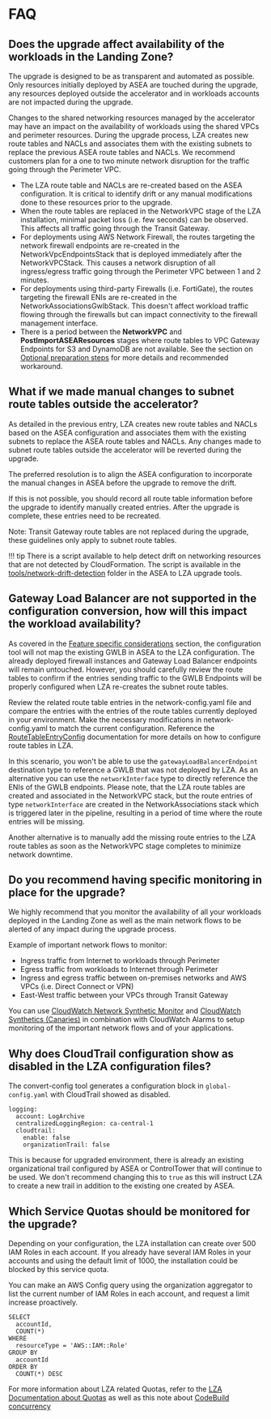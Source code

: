 # FAQ

## Does the upgrade affect availability of the workloads in the Landing Zone?

The upgrade is designed to be as transparent and automated as possible. Only resources initially deployed by ASEA are touched during the upgrade, any resources deployed outside the accelerator and in workloads accounts are not impacted during the upgrade.

Changes to the shared networking resources managed by the accelerator may have an impact on the availability of workloads using the shared VPCs and perimeter resources. During the upgrade process, LZA creates new route tables and NACLs and associates them with the existing subnets to replace the previous ASEA route tables and NACLs. We recommend customers plan for a one to two minute network disruption for the traffic going through the Perimeter VPC.

- The LZA route table and NACLs are re-created based on the ASEA configuration. It is critical to identify drift or any manual modifications done to these resources prior to the upgrade.
- When the route tables are replaced in the NetworkVPC stage of the LZA installation, minimal packet loss (i.e. few seconds) can be observed. This affects all traffic going through the Transit Gateway.
- For deployments using AWS Network Firewall, the routes targeting the network firewall endpoints are re-created in the NetworkVpcEndpointsStack that is deployed immediately after the NetworkVPCStack. This causes a network disruption of all ingress/egress traffic going through the Perimeter VPC between 1 and 2 minutes.
- For deployments using third-party Firewalls (i.e. FortiGate), the routes targeting the firewall ENIs are re-created in the NetworkAssociationsGwlbStack. This doesn't affect workload traffic flowing through the firewalls but can impact connectivity to the firewall management interface.
- There is a period between the **NetworkVPC** and **PostImportASEAResources** stages where route tables to VPC Gateway Endpoints for S3 and DynamoDB are not available. See the section on [Optional preparation steps](./upgrade/optional-steps.md#configure-interface-endpoints-for-s3-and-dynamodb) for more details and recommended workaround.

## What if we made manual changes to subnet route tables outside the accelerator?

As detailed in the previous entry, LZA creates new route tables and NACLs based on the ASEA configuration and associates them with the existing subnets to replace the ASEA route tables and NACLs. Any changes made to subnet route tables outside the accelerator will be reverted during the upgrade.

The preferred resolution is to align the ASEA configuration to incorporate the manual changes in ASEA before the upgrade to remove the drift.

If this is not possible, you should record all route table information before the upgrade to identify manually created entries. After the upgrade is complete, these entries need to be recreated.

Note: Transit Gateway route tables are not replaced during the upgrade, these guidelines only apply to subnet route tables.

!!! tip
    There is a script available to help detect drift on networking resources that are not detected by CloudFormation. The script is available in the [tools/network-drift-detection](https://github.com/aws-samples/aws-secure-environment-accelerator/tree/main/reference-artifacts/Custom-Scripts/lza-upgrade/tools/network-drift-detection/) folder in the ASEA to LZA upgrade tools.


## Gateway Load Balancer are not supported in the configuration conversion, how will this impact the workload availability?

As covered in the [Feature specific considerations](./comparison/feature-specific-considerations.md#gateway-load-balancer) section, the configuration tool will not map the existing GWLB in ASEA to the LZA configuration. The already deployed firewall instances and Gateway Load Balancer endpoints will remain untouched. However, you should carefully review the route tables to confirm if the entries sending traffic to the GWLB Endpoints will be properly configured when LZA re-creates the subnet route tables.

Review the related route table entries in the network-config.yaml file and compare the entries with the entries of the route tables currently deployed in your environment. Make the necessary modifications in network-config.yaml to match the current configuration. Reference the [RouteTableEntryConfig](https://awslabs.github.io/landing-zone-accelerator-on-aws/latest/typedocs/latest/interfaces/___packages__aws_accelerator_config_lib_models_network_config.IRouteTableEntryConfig.html) documentation for more details on how to configure route tables in LZA.

In this scenario, you won't be able to use the `gatewayLoadBalancerEndpoint` destination type to reference a GWLB that was not deployed by LZA. As an alternative you can use the `networkInterface` type to directly reference the ENIs of the GWLB endpoints. Please note, that the LZA route tables are created and associated in the NetworkVPC stack, but the route entries of type `networkInterface` are created in the NetworkAssociations stack which is triggered later in the pipeline, resulting in a period of time where the route entries will be missing.

Another alternative is to manually add the missing route entries to the LZA route tables as soon as the NetworkVPC stage completes to minimize network downtime.


## Do you recommend having specific monitoring in place for the upgrade?

We highly recommend that you monitor the availability of all your workloads deployed in the Landing Zone as well as the main network flows to be alerted of any impact during the upgrade process.

Example of important network flows to monitor:

- Ingress traffic from Internet to workloads through Perimeter
- Egress traffic from workloads to Internet through Perimeter
- Ingress and egress traffic between on-premises networks and AWS VPCs (i.e. Direct Connect or VPN)
- East-West traffic between your VPCs through Transit Gateway

You can use [CloudWatch Network Synthetic Monitor](https://docs.aws.amazon.com/AmazonCloudWatch/latest/monitoring/what-is-network-monitor.html) and [CloudWatch Synthetics (Canaries)](https://docs.aws.amazon.com/AmazonCloudWatch/latest/monitoring/CloudWatch_Synthetics_Canaries.html) in combination with CloudWatch Alarms to setup monitoring of the important network flows and of your applications.


## Why does CloudTrail configuration show as disabled in the LZA configuration files?

The convert-config tool generates a configuration block in `global-config.yaml` with CloudTrail showed as disabled.

```
logging:
  account: LogArchive
  centralizedLoggingRegion: ca-central-1
  cloudtrail:
    enable: false
    organizationTrail: false

```

This is because for upgraded environment, there is already an existing organizational trail configured by ASEA or ControlTower that will continue to be used. We don't recommend changing this to `true` as this will instruct LZA to create a new trail in addition to the existing one created by ASEA.

## Which Service Quotas should be monitored for the upgrade?

Depending on your configuration, the LZA installation can create over 500 IAM Roles in each account. If you already have several IAM Roles in your accounts and using the default limit of 1000, the installation could be blocked by this service quota.

You can make an AWS Config query using the organization aggregator to list the current number of IAM Roles in each account, and request a limit increase proactively.
```
SELECT
  accountId,
  COUNT(*)
WHERE
  resourceType = 'AWS::IAM::Role'
GROUP BY
  accountId
ORDER BY
  COUNT(*) DESC
```

For more information about LZA related Quotas, refer to the [LZA Documentation about Quotas](https://docs.aws.amazon.com/solutions/latest/landing-zone-accelerator-on-aws/quotas.html) as well as this note about [CodeBuild concurrency](https://docs.aws.amazon.com/solutions/latest/landing-zone-accelerator-on-aws/prerequisites.html#update-codebuild-conncurrency-quota)
